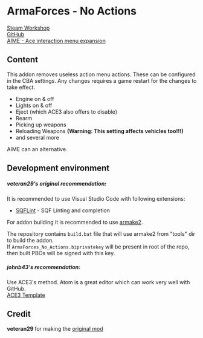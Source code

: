 # ArmaForces - No Actions

[Steam Workshop](https://steamcommunity.com/sharedfiles/filedetails/?id=1682845363)<br/>
[GitHub](https://github.com/johnb432/No-Actions)<br/>
[AIME - Ace interaction menu expansion](https://steamcommunity.com/sharedfiles/filedetails/?id=1376867375)

## Content

This addon removes useless action menu actions. These can be configured in the CBA settings. Any changes requires a game restart for the changes to take effect.

- Engine on & off
- Lights on & off
- Eject (which ACE3 also offers to disable)
- Rearm
- Picking up weapons
- Reloading Weapons <b>(Warning: This setting affects vehicles too!!!)</b>
- and several more

AIME can an alternative.

## Development environment

##### veteran29's original recommendation:
It is recommended to use Visual Studio Code with following extensions:
 * [SQFLint](https://marketplace.visualstudio.com/items?itemName=skacekachna.sqflint) - SQF Linting and completion

For addon building it is recommended to use [armake2](https://github.com/KoffeinFlummi/armake2).

The repository contains `build.bat` file that will use armake2 from "tools" dir to build the addon.  
If `ArmaForces_No_Actions.biprivatekey` will be present in root of the repo, then built PBOs will be signed with this key.

##### johnb43's recommendation:
Use ACE3's method. Atom is a great editor which can work very well with GitHub.<br/>
[ACE3 Template](https://github.com/acemod/arma-project-template)

## Credit

<b>veteran29 </b> for making the [original mod](https://steamcommunity.com/sharedfiles/filedetails/?id=1682845363)